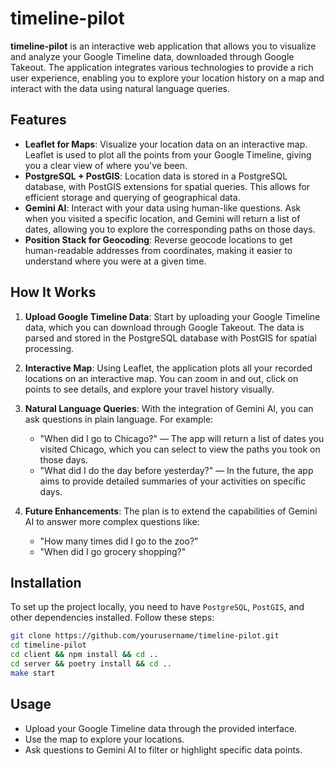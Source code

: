 # timeline-pilot

**timeline-pilot** is an interactive web application that allows you to visualize and analyze your Google Timeline data, downloaded through Google Takeout. The application integrates various technologies to provide a rich user experience, enabling you to explore your location history on a map and interact with the data using natural language queries.

## Features

- **Leaflet for Maps**: Visualize your location data on an interactive map. Leaflet is used to plot all the points from your Google Timeline, giving you a clear view of where you've been.
- **PostgreSQL + PostGIS**: Location data is stored in a PostgreSQL database, with PostGIS extensions for spatial queries. This allows for efficient storage and querying of geographical data.
- **Gemini AI**: Interact with your data using human-like questions. Ask when you visited a specific location, and Gemini will return a list of dates, allowing you to explore the corresponding paths on those days.
- **Position Stack for Geocoding**: Reverse geocode locations to get human-readable addresses from coordinates, making it easier to understand where you were at a given time.

## How It Works

1. **Upload Google Timeline Data**: Start by uploading your Google Timeline data, which you can download through Google Takeout. The data is parsed and stored in the PostgreSQL database with PostGIS for spatial processing.

2. **Interactive Map**: Using Leaflet, the application plots all your recorded locations on an interactive map. You can zoom in and out, click on points to see details, and explore your travel history visually.

3. **Natural Language Queries**: With the integration of Gemini AI, you can ask questions in plain language. For example:
   - "When did I go to Chicago?" — The app will return a list of dates you visited Chicago, which you can select to view the paths you took on those days.
   - "What did I do the day before yesterday?" — In the future, the app aims to provide detailed summaries of your activities on specific days.

4. **Future Enhancements**: The plan is to extend the capabilities of Gemini AI to answer more complex questions like:
   - "How many times did I go to the zoo?"
   - "When did I go grocery shopping?"

## Installation

To set up the project locally, you need to have `PostgreSQL`, `PostGIS`, and other dependencies installed. Follow these steps:

```bash
git clone https://github.com/yourusername/timeline-pilot.git
cd timeline-pilot
cd client && npm install && cd ..
cd server && poetry install && cd ..
make start
```

## Usage
- Upload your Google Timeline data through the provided interface.
- Use the map to explore your locations.
- Ask questions to Gemini AI to filter or highlight specific data points.